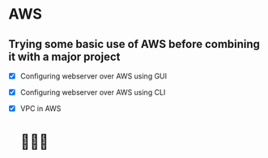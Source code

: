 # AWS

## Trying some basic use of AWS before combining it with a major project

- [x] Configuring webserver over AWS using GUI
- [x] Configuring webserver over AWS using CLI
- [x] VPC in AWS

  #  👨🏻‍💻


